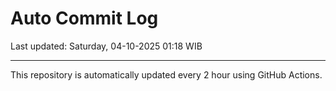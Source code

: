 # Auto Commit Log

Last updated: Saturday, 04-10-2025 01:18 WIB

---

This repository is automatically updated every 2 hour using GitHub Actions.
